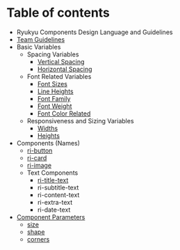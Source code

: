 # Table of contents

* Ryukyu Components Design Language and Guidelines
* [Team Guidelines](team-guidelines.md)
* Basic Variables
  * Spacing Variables
    * [Vertical Spacing](basic-variables/spacing-parameters/vertical-spacing.md)
    * [Horizontal Spacing](basic-variables/spacing-parameters/horizontal-spacing.md)
  * Font Related Variables
    * [Font Sizes](basic-variables/font-parameters/font-size.md)
    * [Line Heights](basic-variables/font-parameters/line-heights.md)
    * [Font Family](basic-variables/font-parameters/untitled.md)
    * [Font Weight](basic-variables/font-parameters/font-weight.md)
    * [Font Color Related](basic-variables/font-parameters/color-variables.md)
  * Responsiveness and Sizing Variables
    * [Widths](basic-variables/responsiveness-and-sizing-variables/fixed-and-fluid-widths.md)
    * [Heights](basic-variables/responsiveness-and-sizing-variables/heights.md)
* Components \(Names\)
  * [ri-button](component-names/button.md)
  * [ri-card](component-names/untitled.md)
  * [ri-image](component-names/image.md)
  * Text Components
    * [ri-title-text](component-names/text-components/title.md)
    * ri-subtitle-text
    * ri-content-text
    * ri-extra-text
    * ri-date-text
* [Component Parameters](component-parameters/README.md)
  * [size](component-parameters/size.md)
  * [shape](component-parameters/shape.md)
  * [corners](component-parameters/corners.md)

